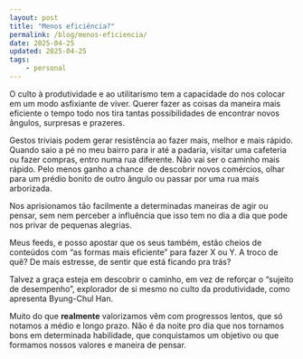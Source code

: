 ```yaml
---
layout: post
title: "Menos eficiência?"
permalink: /blog/menos-eficiencia/
date: 2025-04-25
updated: 2025-04-25
tags: 
    - personal
---
```


O culto à produtividade e ao utilitarismo tem a capacidade do nos colocar em um modo asfixiante de viver. Querer fazer as coisas da maneira mais eficiente o tempo todo nos tira tantas possibilidades de encontrar novos ângulos, surpresas e prazeres.

Gestos triviais podem gerar resistência ao fazer mais, melhor e mais rápido. Quando saio a pé no meu bairro para ir até a padaria, visitar uma cafeteria ou fazer compras, entro numa rua diferente. Não vai ser o caminho mais rápido. Pelo menos ganho a chance  de descobrir novos comércios, olhar para um prédio bonito de outro ângulo ou passar por uma rua mais arborizada.

Nos aprisionamos tão facilmente a determinadas maneiras de agir ou pensar, sem nem perceber a influência que isso tem no dia a dia que pode nos privar de pequenas alegrias. 

Meus feeds, e posso apostar que os seus também, estão cheios de conteúdos com “as formas mais eficiente” para fazer X ou Y. A troco de quê? De mais estresse, de sentir que está ficando pra trás? 

Talvez a graça esteja em descobrir o caminho, em vez de reforçar o “sujeito de desempenho”, explorador de si mesmo no culto da produtividade, como apresenta Byung-Chul Han. 

Muito do que **realmente** valorizamos vêm com progressos lentos, que só notamos a médio e longo prazo. Não é da noite pro dia que nos tornamos bons em determinada habilidade, que conquistamos um objetivo ou que formamos nossos valores e maneira de pensar. 